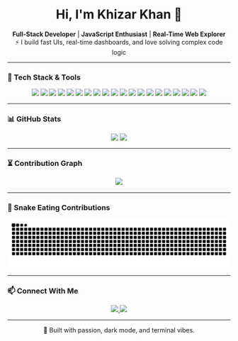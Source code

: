 <h1 align="center">Hi, I'm Khizar Khan 👋</h1>
<p align="center">
  <b>Full-Stack Developer</b> | <b>JavaScript Enthusiast</b> | <b>Real-Time Web Explorer</b><br/>
  ⚡ I build fast UIs, real-time dashboards, and love solving complex code logic
</p>

---

### 🚀 Tech Stack & Tools

<p align="center">
  <!-- Frontend -->
  <img src="https://img.shields.io/badge/HTML5-E34F26?style=flat&logo=html5&logoColor=white" />
  <img src="https://img.shields.io/badge/CSS3-1572B6?style=flat&logo=css3&logoColor=white" />
  <img src="https://img.shields.io/badge/SASS-hotpink?style=flat&logo=sass&logoColor=white" />
  <img src="https://img.shields.io/badge/Bootstrap-7952B3?style=flat&logo=bootstrap&logoColor=white" />
  <img src="https://img.shields.io/badge/TailwindCSS-38B2AC?style=flat&logo=tailwind-css&logoColor=white" />
  <img src="https://img.shields.io/badge/JavaScript-F7DF1E?style=flat&logo=javascript&logoColor=black" />
  <img src="https://img.shields.io/badge/jQuery-0769AD?style=flat&logo=jquery&logoColor=white" />
  <img src="https://img.shields.io/badge/React-20232A?style=flat&logo=react&logoColor=61DAFB" />

  <!-- Backend -->
  <img src="https://img.shields.io/badge/Node.js-339933?style=flat&logo=node.js&logoColor=white" />
  <img src="https://img.shields.io/badge/Express.js-000000?style=flat&logo=express&logoColor=white" />
  <img src="https://img.shields.io/badge/MongoDB-47A248?style=flat&logo=mongodb&logoColor=white" />
  <img src="https://img.shields.io/badge/Mongoose-880000?style=flat&logo=mongoose&logoColor=white" />
  <img src="https://img.shields.io/badge/REST%20API-00599C?style=flat&logo=api&logoColor=white" />
  <img src="https://img.shields.io/badge/Socket.IO-010101?style=flat&logo=socket.io&logoColor=white" />

  <!-- Tools -->
  <img src="https://img.shields.io/badge/VS%20Code-007ACC?style=flat&logo=visual-studio-code&logoColor=white" />
  <img src="https://img.shields.io/badge/Postman-FF6C37?style=flat&logo=postman&logoColor=white" />
  <img src="https://img.shields.io/badge/Git-F05032?style=flat&logo=git&logoColor=white" />
  <img src="https://img.shields.io/badge/GitHub-181717?style=flat&logo=github&logoColor=white" />
  <img src="https://img.shields.io/badge/Heroku-430098?style=flat&logo=heroku&logoColor=white" />
  <img src="https://img.shields.io/badge/DigitalOcean-0080FF?style=flat&logo=digitalocean&logoColor=white" />
</p>

---

### 📊 GitHub Stats

<p align="center">
  <img src="https://github-readme-stats.vercel.app/api?username=Engrkhizarkhan&show_icons=true&theme=tokyonight&hide_border=true" width="48%" />
  <img src="https://github-readme-stats.vercel.app/api/top-langs/?username=Engrkhizarkhan&layout=compact&theme=tokyonight&hide_border=true" width="48%" />
</p>

---

### ⏳ Contribution Graph

<p align="center">
  <img src="https://github-readme-activity-graph.vercel.app/graph?username=Engrkhizarkhan&theme=react-dark&hide_border=true&area=true" />
</p>

---

### 🐍 Snake Eating Contributions

<p align="center">
  <img src="https://github.com/Engrkhizarkhan/Engrkhizarkhan/blob/output/github-contribution-grid-snake.svg" />
</p>

---

### 📫 Connect With Me

<p align="center">
  <a href="mailto:Engrkhizarkhan1@gmail.com">
    <img src="https://img.shields.io/badge/Gmail-D14836?style=for-the-badge&logo=gmail&logoColor=white" />
  </a>
  <a href="https://github.com/Engrkhizarkhan" target="_blank">
    <img src="https://img.shields.io/badge/GitHub-100000?style=for-the-badge&logo=github&logoColor=white" />
  </a>
</p>

---

<p align="center">
  🚀 Built with passion, dark mode, and terminal vibes.  
</p>